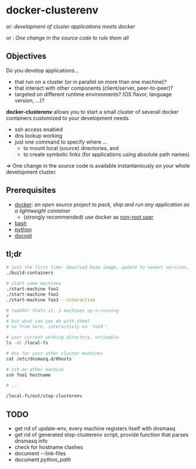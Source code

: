 docker-clusterenv
=================

or: *development of cluster applications meets docker*

or : *One change in the source code to rule them all*

Objectives
----------

Do you develop applications...

* that run on a cluster (or in parallel on more than one machine)?
* that interact with other components (client/server, peer-to-peer)?
* targeted on different runtime environments? (OS flavor, language version, ...)?


**docker-clusterenv** allows you to start a small cluster of severall docker containers
customized to your development needs.

* ssh access enabled
* dns lookup working
* just one command to specify where ...
    * to mount local (source) directories, and
    * to create symbolic links (for applications using absolute path names)

⇒  One change in the source code is available instantaniously on your whole development cluster.


Prerequisites
-------------

* [docker](https://www.docker.io/): *an open source project to pack, ship and run any application as a lightweight container*
    * (strongly recommended) use docker as [non-root user](http://docs.docker.io/en/latest/use/basics/#why-sudo)
* [bash](http://www.gnu.org/software/bash/)
* [python](http://www.python.org/)
* [docopt](http://docopt.org/)

tl;dr
-----

```bash
# just the first time: download base image, update to newest versions, create docker image
./build-containers

# start some machines
./start-machine foo1
./start-machine foo2
./start-machine foo3 --interactive

# tadahh! thats it, 3 machines up-n-running
#
# but what can you do with them?
# so from here, interactivly on 'foo3':

# your current working directory, writeable
ls -al /local-fs

# dns for your other cluster machines
cat /etc/dnsmasq.d/0hosts

# ssh on other machine
ssh foo1 hostname

# ...

/local-fs/out/stop-clusterenv
```

TODO
----

* get rid of update-env, every machine registers itself with dnsmasq
* get rid of generated stop-clusterenv script, provide function that parses dnsmasq info
* check for hostname clashes
* document --link-files
* document _python_path_

